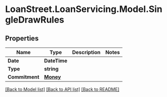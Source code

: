 # LoanStreet.LoanServicing.Model.SingleDrawRules
## Properties

Name | Type | Description | Notes
------------ | ------------- | ------------- | -------------
**Date** | **DateTime** |  | 
**Type** | **string** |  | 
**Commitment** | [**Money**](Money.md) |  | 

[[Back to Model list]](../README.md#documentation-for-models) [[Back to API list]](../README.md#documentation-for-api-endpoints) [[Back to README]](../README.md)

